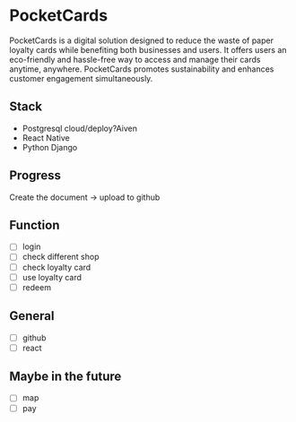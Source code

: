 # PocketCards
PocketCards is a digital solution designed to reduce the waste of paper loyalty cards while benefiting both businesses and users. It offers users an eco-friendly and hassle-free way to access and manage their cards anytime, anywhere. PocketCards promotes sustainability and enhances customer engagement simultaneously.

## Stack

- Postgresql cloud/deploy?Aiven
- React Native
- Python Django

## Progress

Create the document → upload to github

## Function

- [ ]  login
- [ ]  check different shop
- [ ]  check loyalty card
- [ ]  use loyalty card
- [ ]  redeem

## General

- [ ]  github
- [ ]  react

## Maybe in the future

- [ ]  map
- [ ]  pay
